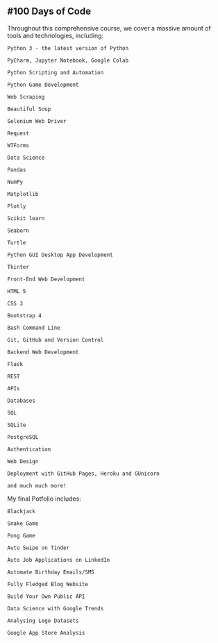 #100 Days of Code
--------------------------------------------------------
Throughout this comprehensive course, we cover a massive amount of tools and technologies, including:

    Python 3 - the latest version of Python

    PyCharm, Jupyter Notebook, Google Colab

    Python Scripting and Automation

    Python Game Development

    Web Scraping

    Beautiful Soup

    Selenium Web Driver

    Request

    WTForms

    Data Science

    Pandas

    NumPy

    Matplotlib

    Plotly

    Scikit learn

    Seaborn

    Turtle

    Python GUI Desktop App Development

    Tkinter

    Front-End Web Development

    HTML 5

    CSS 3

    Bootstrap 4

    Bash Command Line

    Git, GitHub and Version Control

    Backend Web Development

    Flask

    REST

    APIs

    Databases

    SQL

    SQLite

    PostgreSQL

    Authentication

    Web Design

    Deployment with GitHub Pages, Heroku and GUnicorn

    and much much more!
    
My final Potfolio includes:

    Blackjack

    Snake Game

    Pong Game

    Auto Swipe on Tinder

    Auto Job Applications on LinkedIn

    Automate Birthday Emails/SMS

    Fully Fledged Blog Website

    Build Your Own Public API

    Data Science with Google Trends

    Analysing Lego Datasets

    Google App Store Analysis
